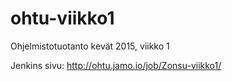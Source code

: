 # ohtu-viikko1
Ohjelmistotuotanto kevät 2015, viikko 1

Jenkins sivu: http://ohtu.jamo.io/job/Zonsu-viikko1/

